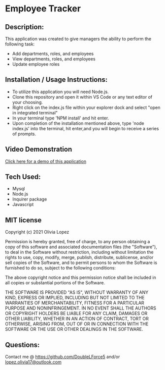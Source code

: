 # Employee Tracker

## Description:
This application was created to give managers the ability to perform the following task:
- Add departments, roles, and employees 
- View departments, roles, and employees 
- Update employee roles 

## Installation / Usage Instructions: 
- To utilize this application you will need Node.js.
- Clone this repository and open it within VS Code or any text editor of your choosing.
- Right click on the index.js file within your explorer dock and select "open in integrated terminal"
- In your terminal type 'NPM install' and hit enter. 
- Upon completion of the installation mentioned above, type 'node index.js' into the terminal, hit enter,and you will begin to receive a series of prompts.

## Video Demonstration
[Click here for a demo of this application](https://drive.google.com/file/d/1m2fWd8Ad24S7mneEwJtvwepi6vXz_Lzz/view?usp=sharing)

## Tech Used: 
- Mysql
- Node.js 
- Inquirer package
- Javascript 

## MIT license
Copyright (c) 2021 Olivia Lopez

Permission is hereby granted, free of charge, to any person obtaining a copy
of this software and associated documentation files (the "Software"), to deal
in the Software without restriction, including without limitation the rights
to use, copy, modify, merge, publish, distribute, sublicense, and/or sell
copies of the Software, and to permit persons to whom the Software is
furnished to do so, subject to the following conditions:

The above copyright notice and this permission notice shall be included in all
copies or substantial portions of the Software.

THE SOFTWARE IS PROVIDED "AS IS", WITHOUT WARRANTY OF ANY KIND, EXPRESS OR
IMPLIED, INCLUDING BUT NOT LIMITED TO THE WARRANTIES OF MERCHANTABILITY,
FITNESS FOR A PARTICULAR PURPOSE AND NONINFRINGEMENT. IN NO EVENT SHALL THE
AUTHORS OR COPYRIGHT HOLDERS BE LIABLE FOR ANY CLAIM, DAMAGES OR OTHER
LIABILITY, WHETHER IN AN ACTION OF CONTRACT, TORT OR OTHERWISE, ARISING FROM,
OUT OF OR IN CONNECTION WITH THE SOFTWARE OR THE USE OR OTHER DEALINGS IN THE
SOFTWARE.

## Questions:
Contact me @ https://github.com/DoubleLForce5 and/or lopez.olivia17@outlook.com 
